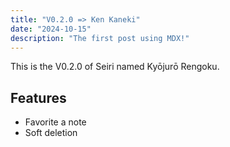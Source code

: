 ```yaml
---
title: "V0.2.0 => Ken Kaneki"
date: "2024-10-15"
description: "The first post using MDX!"
---
```

This is the V0.2.0 of Seiri named Kyōjurō Rengoku. 

## Features 
- Favorite a note 
- Soft deletion